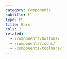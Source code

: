 ```yaml
---
category: Components
subtitle: 栏
type: 栏
title: Bars
cols: 1
related:
  - /components/buttons/
  - /components/icons/
  - /components/toolbars/
---
```

